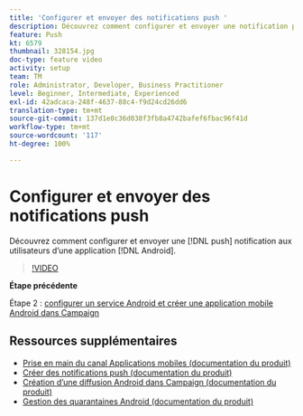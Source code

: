 ```yaml
---
title: 'Configurer et envoyer des notifications push '
description: Découvrez comment configurer et envoyer une notification push aux utilisateurs d’applications android.
feature: Push
kt: 6579
thumbnail: 328154.jpg
doc-type: feature video
activity: setup
team: TM
role: Administrator, Developer, Business Practitioner
level: Beginner, Intermediate, Experienced
exl-id: 42adcaca-248f-4637-88c4-f9d24cd26dd6
translation-type: tm+mt
source-git-commit: 137d1e0c36d038f3fb8a4742bafef6fbac96f41d
workflow-type: tm+mt
source-wordcount: '117'
ht-degree: 100%

---
```


# Configurer et envoyer des notifications push

Découvrez comment configurer et envoyer une [!DNL push] notification aux utilisateurs d’une application [!DNL Android].

>[!VIDEO](https://video.tv.adobe.com/v/328154?quality=12)

**Étape précédente**

Étape 2 : [configurer un service Android et créer une application mobile Android dans Campaign](/help/tutorial-getting-started-with-push-notifications-for-android/configuring-an-android-service-in-campaign.md)

## Ressources supplémentaires

* [Prise en main du canal Applications mobiles (documentation du produit)](https://experienceleague.adobe.com/docs/campaign-classic/using/sending-messages/sending-push-notifications/about-mobile-app-channel.html?lang=fr#about-mobile-app-channel)
* [Créer des notifications push (documentation du produit)](https://experienceleague.adobe.com/docs/campaign-classic/using/sending-messages/sending-push-notifications/creating-notifications.html?lang=fr#sending-messages)
* [Création d’une diffusion Android dans Campaign (documentation du produit)](https://experienceleague.adobe.com/docs/campaign-classic/using/sending-messages/sending-push-notifications/configure-the-mobile-app/configuring-the-mobile-application-android.html?lang=fr#creating-android-delivery)
* [Gestion des quarantaines Android (documentation du produit)](https://experienceleague.adobe.com/docs/campaign-classic/using/sending-messages/monitoring-deliveries/understanding-quarantine-management.html?lang=fr#android-quarantine)
